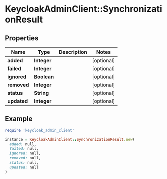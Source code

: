 # KeycloakAdminClient::SynchronizationResult

## Properties

| Name | Type | Description | Notes |
| ---- | ---- | ----------- | ----- |
| **added** | **Integer** |  | [optional] |
| **failed** | **Integer** |  | [optional] |
| **ignored** | **Boolean** |  | [optional] |
| **removed** | **Integer** |  | [optional] |
| **status** | **String** |  | [optional] |
| **updated** | **Integer** |  | [optional] |

## Example

```ruby
require 'keycloak_admin_client'

instance = KeycloakAdminClient::SynchronizationResult.new(
  added: null,
  failed: null,
  ignored: null,
  removed: null,
  status: null,
  updated: null
)
```

